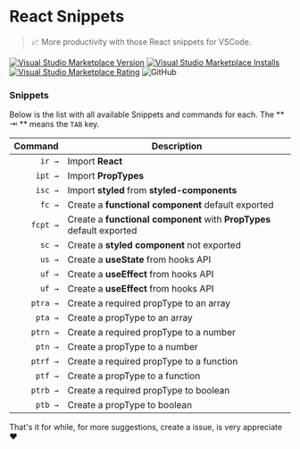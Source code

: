 # React Snippets

> :chart_with_upwards_trend: More productivity with those React snippets for VSCode.

[![Visual Studio Marketplace Version](https://img.shields.io/visual-studio-marketplace/v/iamgbayer.ReactSnippets.svg?label=Visual%20Studio%20Marketplace)](https://marketplace.visualstudio.com/items?itemName=iamgbayer.ReactSnippets)
[![Visual Studio Marketplace Installs](https://img.shields.io/visual-studio-marketplace/i/iamgbayer.ReactSnippets.svg)](https://marketplace.visualstudio.com/items?itemName=iamgbayer.ReactSnippets)
[![Visual Studio Marketplace Rating](https://img.shields.io/visual-studio-marketplace/r/iamgbayer.ReactSnippets.svg)](https://marketplace.visualstudio.com/items?itemName=iamgbayer.ReactSnippets)
![GitHub](https://img.shields.io/github/license/iamgbayer/react-snippets.svg)

### Snippets

Below is the list with all available Snippets and commands for each. The ** ⇥ ** means the `TAB` key.

|  Command | Description                                                           |
| -------: | --------------------------------------------------------------------- |
|   `ir →` | Import **React**                                                      |
|  `ipt →` | Import **PropTypes**                                                  |
|  `isc →` | Import **styled** from **styled-components**                          |
|   `fc →` | Create a **functional component** default exported                    |
| `fcpt →` | Create a **functional component** with **PropTypes** default exported |
|   `sc →` | Create a **styled component** not exported                            |
|   `us →` | Create a **useState** from hooks API                                  |
|   `uf →` | Create a **useEffect** from hooks API                                 |
|   `uf →` | Create a **useEffect** from hooks API                                 |
| `ptra →` | Create a required propType to an array                                |
|  `pta →` | Create a propType to an array                                         |
| `ptrn →` | Create a required propType to a number                                |
|  `ptn →` | Create a propType to a number                                         |
| `ptrf →` | Create a required propType to a function                              |
|  `ptf →` | Create a propType to a function                                       |
| `ptrb →` | Create a required propType to boolean                                 |
|  `ptb →` | Create a propType to boolean                                          |

That's it for while, for more suggestions, create a issue, is very appreciate :heart:
